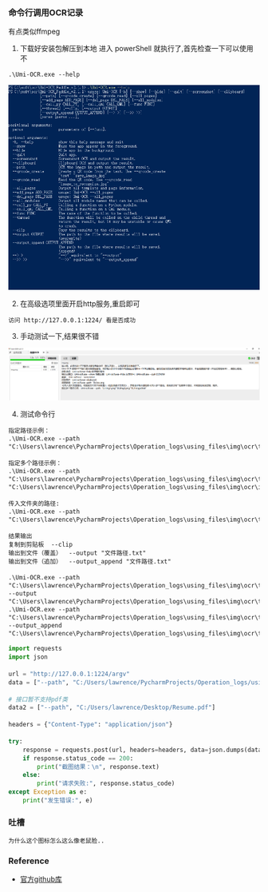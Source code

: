 ### 命令行调用OCR记录

有点类似ffmpeg

1. 下载好安装包解压到本地 进入 powerShell 就执行了,首先检查一下可以使用不

```shell
.\Umi-OCR.exe --help
```

![img.png](..%2Fusing_files%2Fimg%2Focr%2Fimg.png)

2. 在高级选项里面开启http服务,重启即可

```text
访问 http://127.0.0.1:1224/ 看是否成功
```

3. 手动测试一下,结果很不错

![img_1.png](..%2Fusing_files%2Fimg%2Focr%2Fimg_1.png)

4. 测试命令行
```text
指定路径示例：
.\Umi-OCR.exe --path "C:\Users\lawrence\PycharmProjects\Operation_logs\using_files\img\ocr\test\img.png"

指定多个路径示例：
.\Umi-OCR.exe --path "C:\Users\lawrence\PycharmProjects\Operation_logs\using_files\img\ocr\test\img.png" "C:\Users\lawrence\PycharmProjects\Operation_logs\using_files\img\ocr\img.png"

传入文件夹的路径:
.\Umi-OCR.exe --path "C:\Users\lawrence\PycharmProjects\Operation_logs\using_files\img\ocr\test\"

结果输出
复制到剪贴板  --clip
输出到文件（覆盖）  --output "文件路径.txt"
输出到文件（追加）  --output_append "文件路径.txt"

.\Umi-OCR.exe --path "C:\Users\lawrence\PycharmProjects\Operation_logs\using_files\img\ocr\test\img.png" --output "C:\Users\lawrence\PycharmProjects\Operation_logs\using_files\img\ocr\test\img.txt"
.\Umi-OCR.exe --path "C:\Users\lawrence\PycharmProjects\Operation_logs\using_files\img\ocr\test\img.png" --output_append "C:\Users\lawrence\PycharmProjects\Operation_logs\using_files\img\ocr\test\img.txt"
```

```python
import requests
import json

url = "http://127.0.0.1:1224/argv"
data = ["--path", "C:/Users/lawrence/PycharmProjects/Operation_logs/using_files/img/ocr/test/img.png"]

# 接口暂不支持pdf类
data2 = ["--path", "C:/Users/lawrence/Desktop/Resume.pdf"]

headers = {"Content-Type": "application/json"}

try:
    response = requests.post(url, headers=headers, data=json.dumps(data))
    if response.status_code == 200:
        print("截图结果：\n", response.text)
    else:
        print("请求失败:", response.status_code)
except Exception as e:
    print("发生错误:", e)

```
### 吐槽

```text
为什么这个图标怎么这么像老鼠脸..
```

### Reference

* [官方github库](https://github.com/hiroi-sora/Umi-OCR)

